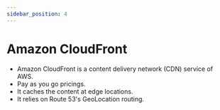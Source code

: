 ```yaml
---
sidebar_position: 4
---
```


# Amazon CloudFront

- Amazon CloudFront is a content delivery network (CDN) service of AWS.
- Pay as you go pricings.
- It caches the content at edge locations.
- It relies on Route 53's GeoLocation routing.
